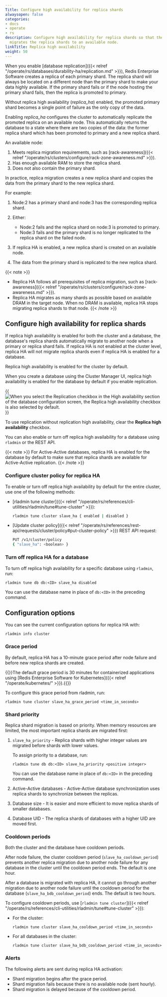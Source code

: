 ```yaml
---
Title: Configure high availability for replica shards
alwaysopen: false
categories:
- docs
- operate
- rs
description: Configure high availability for replica shards so that the cluster automatically
  migrates the replica shards to an available node.
linkTitle: Replica high availability
weight: 50
---
```


When you enable [database replication]({{< relref "/operate/rs/databases/durability-ha/replication.md" >}}),
Redis Enterprise Software creates a replica of each primary shard.  The replica shard will always be 
located on a different node than the primary shard to make your data highly available.  If the primary shard 
fails or if the node hosting the primary shard fails, then the replica is promoted to primary.

Without replica high availability (_replica\_ha_) enabled, the promoted primary shard becomes a single point of failure 
as the only copy of the data.

Enabling _replica\_ha_ configures the cluster to automatically replicate the promoted replica on an available node. 
This automatically returns the database to a state where there are two copies of the data: 
the former replica shard which has been promoted to primary and a new replica shard.

An available node:

1. Meets replica migration requirements, such as [rack-awareness]({{< relref "/operate/rs/clusters/configure/rack-zone-awareness.md" >}}).
1. Has enough available RAM to store the replica shard.
1. Does not also contain the primary shard.

In practice, replica migration creates a new replica shard and copies the data from the primary shard to the new replica shard.

For example:

1. Node:2 has a primary shard and node:3 has the corresponding replica shard.
1. Either:

    - Node:2 fails and the replica shard on node:3 is promoted to primary.
    - Node:3 fails and the primary shard is no longer replicated to the replica shard on the failed node.

1. If replica HA is enabled, a new replica shard is created on an available node.
1. The data from the primary shard is replicated to the new replica shard.

{{< note >}}
- Replica HA follows all prerequisites of replica migration, such as [rack-awareness]({{< relref "/operate/rs/clusters/configure/rack-zone-awareness.md" >}}).
- Replica HA migrates as many shards as possible based on available DRAM in the target node. When no DRAM is available, replica HA stops migrating replica shards to that node.
{{< /note >}}

## Configure high availability for replica shards

If replica high availability is enabled for both the cluster and a database,
the database's replica shards automatically migrate to another node when a primary or replica shard fails.
If replica HA is not enabled at the cluster level,
replica HA will not migrate replica shards even if replica HA is enabled for a database.

Replica high availability is enabled for the cluster by default.

When you create a database using the Cluster Manager UI, replica high availability is enabled for the database by default if you enable replication.

{{<image filename="images/rs/screenshots/databases/config-replica-ha-enabled-7-8-2.png" alt="When you select the Replication checkbox in the High availability section of the database configuration screen, the Replica high availability checkbox is also selected by default.">}}

To use replication without replication high availability, clear the **Replica high availability** checkbox.

You can also enable or turn off replica high availability for a database using `rladmin` or the REST API.

{{< note >}}
For Active-Active databases, replica HA is enabled for the database by default to make sure that replica shards are available for Active-Active replication.
{{< /note >}}

### Configure cluster policy for replica HA

To enable or turn off replica high availability by default for the entire cluster, use one of the following methods:

- [rladmin tune cluster]({{< relref "/operate/rs/references/cli-utilities/rladmin/tune#tune-cluster" >}}): 
    
    ```sh
    rladmin tune cluster slave_ha { enabled | disabled }
    ```

- [Update cluster policy]({{< relref "/operate/rs/references/rest-api/requests/cluster/policy#put-cluster-policy" >}}) REST API request:

    ```sh
    PUT /v1/cluster/policy 
    { "slave_ha": <boolean> }
    ```

### Turn off replica HA for a database

To turn off replica high availability for a specific database using `rladmin`, run:

``` text
rladmin tune db db:<ID> slave_ha disabled
```

You can use the database name in place of `db:<ID>` in the preceding command.


## Configuration options

You can see the current configuration options for replica HA with:

``` text
rladmin info cluster
```

### Grace period

By default, replica HA has a 10-minute grace period after node failure and before new replica shards are created.

{{<note>}}The default grace period is 30 minutes for containerized applications using [Redis Enterprise Software for Kubernetes]({{< relref "/operate/kubernetes/" >}}).{{</note>}}

To configure this grace period from rladmin, run:

``` text
rladmin tune cluster slave_ha_grace_period <time_in_seconds>
```


### Shard priority

Replica shard migration is based on priority.  When memory resources are limited, the most important replica shards are migrated first:

1. `slave_ha_priority` - Replica shards with higher 
    integer values are migrated before shards with lower values.

    To assign priority to a database, run:

    ``` text
    rladmin tune db db:<ID> slave_ha_priority <positive integer>
    ```
    
    You can use the database name in place of `db:<ID>` in the preceding command.

1. Active-Active databases - Active-Active database synchronization uses replica shards to synchronize between the replicas.
1. Database size - It is easier and more efficient to move replica shards of smaller databases.
1. Database UID - The replica shards of databases with a higher UID are moved first.

### Cooldown periods

Both the cluster and the database have cooldown periods.

After node failure, the cluster cooldown period (`slave_ha_cooldown_period`) prevents another replica migration due to another node failure for any
database in the cluster until the cooldown period ends. The default is one hour.

After a database is migrated with replica HA,
it cannot go through another migration due to another node failure until the cooldown period for the database (`slave_ha_bdb_cooldown_period`) ends. The default is two hours.

To configure cooldown periods, use [`rladmin tune cluster`]({{< relref "/operate/rs/references/cli-utilities/rladmin/tune#tune-cluster" >}}):

- For the cluster:

    ``` text
    rladmin tune cluster slave_ha_cooldown_period <time_in_seconds>
    ```

- For all databases in the cluster:

    ``` text
    rladmin tune cluster slave_ha_bdb_cooldown_period <time_in_seconds>
    ```

### Alerts

The following alerts are sent during replica HA activation:

- Shard migration begins after the grace period.
- Shard migration fails because there is no available node (sent hourly).
- Shard migration is delayed because of the cooldown period.

